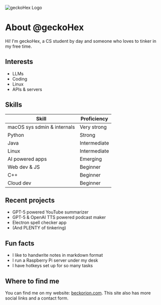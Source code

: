 ![geckoHex Logo](https://www.beckorion.com/hosting/ascii-art-text.png)

# About @geckoHex

Hi! I'm geckoHex, a CS student by day and someone who loves to tinker in my free time.

## Interests

- LLMs
- Coding
- Linux
- APIs & servers

## Skills

|            Skill            |     Proficiency     |
|-----------------------------|---------------------|
| macOS sys sdmin & internals | Very strong         |
| Python                      | Strong              |
| Java                        | Intermediate        |
| Linux                       | Intermediate        |
| AI powered apps             | Emerging            |
| Web dev & JS                | Beginner            |
| C++                         | Beginner            |
| Cloud dev                   | Beginner            |

## Recent projects

- GPT-5 powered YouTube summarizer
- GPT-5 & OpenAI TTS powered podcast maker
- Electron spell checker app
- (And PLENTY of tinkering)

## Fun facts

- I like to handwrite notes in markdown format
- I run a Raspberry Pi server under my desk
- I have hotkeys set up for so many tasks

## Where to find me

You can find me on my website: [beckorion.com](https://www.beckorion.com/). This site also has more social links and a contact form.
